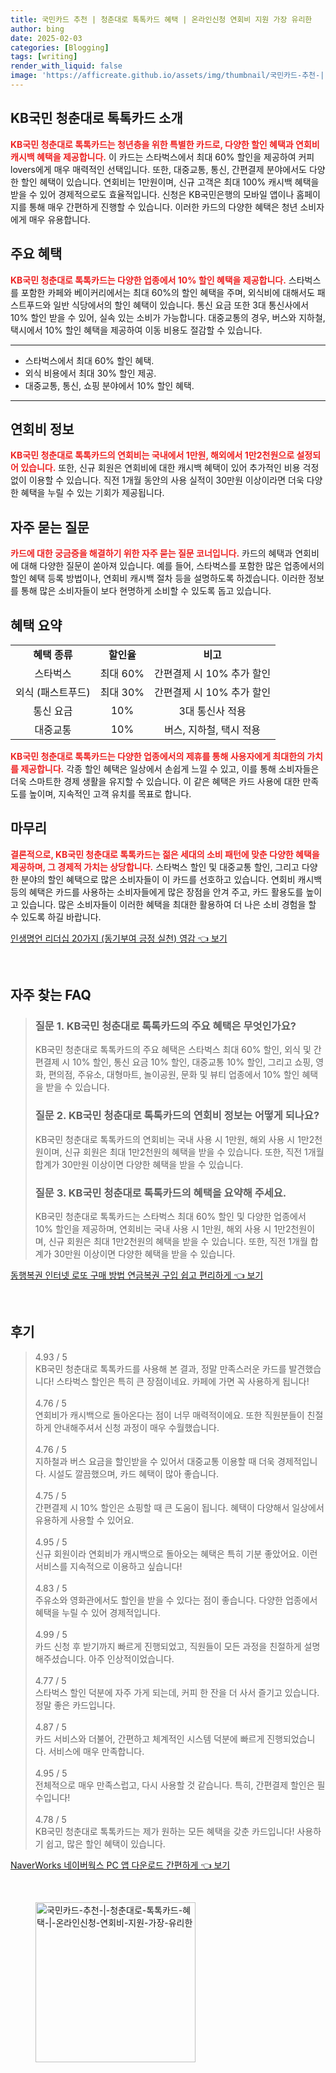 ```yaml
---
title: 국민카드 추천 | 청춘대로 톡톡카드 혜택 | 온라인신청 연회비 지원 가장 유리한
author: bing
date: 2025-02-03
categories: [Blogging]
tags: [writing]
render_with_liquid: false
image: 'https://afficreate.github.io/assets/img/thumbnail/국민카드-추천-|-청춘대로-톡톡카드-혜택-|-온라인신청-연회비-지원-가장-유리한.webp'
---
```



<h2 id='KB국민 청춘대로 톡톡카드 소개'>KB국민 청춘대로 톡톡카드 소개</h2>

<p><b><span style="color: #ee2323;">KB국민 청춘대로 톡톡카드는 청년층을 위한 특별한 카드로, 다양한 할인 혜택과 연회비 캐시백 혜택을 제공합니다.</span></b> 이 카드는 스타벅스에서 최대 60% 할인을 제공하여 커피 lovers에게 매우 매력적인 선택입니다. 또한, 대중교통, 통신, 간편결제 분야에서도 다양한 할인 혜택이 있습니다. 연회비는 1만원이며, 신규 고객은 최대 100% 캐시백 혜택을 받을 수 있어 경제적으로도 효율적입니다. 신청은 KB국민은행의 모바일 앱이나 홈페이지를 통해 매우 간편하게 진행할 수 있습니다. 이러한 카드의 다양한 혜택은 청년 소비자에게 매우 유용합니다.</p>

<h2 id='주요 혜택'>주요 혜택</h2>

<p><b><span style="color: #ee2323;">KB국민 청춘대로 톡톡카드는 다양한 업종에서 10% 할인 혜택을 제공합니다.</span></b> 스타벅스를 포함한 카페와 베이커리에서는 최대 60%의 할인 혜택을 주며, 외식비에 대해서도 패스트푸드와 일반 식당에서의 할인 혜택이 있습니다. 통신 요금 또한 3대 통신사에서 10% 할인 받을 수 있어, 실속 있는 소비가 가능합니다. 대중교통의 경우, 버스와 지하철, 택시에서 10% 할인 혜택을 제공하여 이동 비용도 절감할 수 있습니다.</p>

<hr />

<ul>
    <li>스타벅스에서 최대 60% 할인 혜택.</li>
    <li>외식 비용에서 최대 30% 할인 제공.</li>
    <li>대중교통, 통신, 쇼핑 분야에서 10% 할인 혜택.</li>
</ul>

<hr />

<h2 id='연회비 정보'>연회비 정보</h2>

<p><b><span style="color: #ee2323;">KB국민 청춘대로 톡톡카드의 연회비는 국내에서 1만원, 해외에서 1만2천원으로 설정되어 있습니다.</span></b> 또한, 신규 회원은 연회비에 대한 캐시백 혜택이 있어 추가적인 비용 걱정 없이 이용할 수 있습니다. 직전 1개월 동안의 사용 실적이 30만원 이상이라면 더욱 다양한 혜택을 누릴 수 있는 기회가 제공됩니다.</p>

<h2 id='자주 묻는 질문'>자주 묻는 질문</h2>

<p><b><span style="color: #ee2323;">카드에 대한 궁금증을 해결하기 위한 자주 묻는 질문 코너입니다.</span></b> 카드의 혜택과 연회비에 대해 다양한 질문이 쏟아져 있습니다. 예를 들어, 스타벅스를 포함한 많은 업종에서의 할인 혜택 등록 방법이나, 연회비 캐시백 절차 등을 설명하도록 하겠습니다. 이러한 정보를 통해 많은 소비자들이 보다 현명하게 소비할 수 있도록 돕고 있습니다.</p>

<h2 id='혜택 요약'>혜택 요약</h2>

<table>
    <tr>
        <td style="text-align: center; height: 17px;"><b>혜택 종류</b></td>
        <td style="text-align: center; height: 17px;"><b>할인율</b></td>
        <td style="text-align: center; height: 17px;"><b>비고</b></td>
    </tr>
    <tr>
        <td style="text-align: center; height: 17px;">스타벅스</td>
        <td style="text-align: center; height: 17px;">최대 60%</td>
        <td style="text-align: center; height: 17px;">간편결제 시 10% 추가 할인</td>
    </tr>
    <tr>
        <td style="text-align: center; height: 17px;">외식 (패스트푸드)</td>
        <td style="text-align: center; height: 17px;">최대 30%</td>
        <td style="text-align: center; height: 17px;">간편결제 시 10% 추가 할인</td>
    </tr>
    <tr>
        <td style="text-align: center; height: 17px;">통신 요금</td>
        <td style="text-align: center; height: 17px;">10%</td>
        <td style="text-align: center; height: 17px;">3대 통신사 적용</td>
    </tr>
    <tr>
        <td style="text-align: center; height: 17px;">대중교통</td>
        <td style="text-align: center; height: 17px;">10%</td>
        <td style="text-align: center; height: 17px;">버스, 지하철, 택시 적용</td>
    </tr>
</table>

<p><b><span style="color: #ee2323;">KB국민 청춘대로 톡톡카드는 다양한 업종에서의 제휴를 통해 사용자에게 최대한의 가치를 제공합니다.</span></b> 각종 할인 혜택은 일상에서 손쉽게 느낄 수 있고, 이를 통해 소비자들은 더욱 스마트한 경제 생활을 유지할 수 있습니다. 이 같은 혜택은 카드 사용에 대한 만족도를 높이며, 지속적인 고객 유치를 목표로 합니다.</p>

<h2 id='마무리'>마무리</h2>

<p><b><span style="color: #ee2323;">결론적으로, KB국민 청춘대로 톡톡카드는 젊은 세대의 소비 패턴에 맞춘 다양한 혜택을 제공하며, 그 경제적 가치는 상당합니다.</span></b> 스타벅스 할인 및 대중교통 할인, 그리고 다양한 분야의 할인 혜택으로 많은 소비자들이 이 카드를 선호하고 있습니다. 연회비 캐시백 등의 혜택은 카드를 사용하는 소비자들에게 많은 장점을 안겨 주고, 카드 활용도를 높이고 있습니다. 많은 소비자들이 이러한 혜택을 최대한 활용하여 더 나은 소비 경험을 할 수 있도록 하길 바랍니다.</p>


<p><a class="click-button" title="인생명언 리더십 20가지 (동기부여 긍정 실천) 영감" href="https://afficreate.github.io/posts/%EC%9D%B8%EC%83%9D%EB%AA%85%EC%96%B8-%EB%A6%AC%EB%8D%94%EC%8B%AD-20%EA%B0%80%EC%A7%80-(%EB%8F%99%EA%B8%B0%EB%B6%80%EC%97%AC-%EA%B8%8D%EC%A0%95-%EC%8B%A4%EC%B2%9C)-%EC%98%81%EA%B0%90/" rel="dofollow">인생명언 리더십 20가지 (동기부여 긍정 실천) 영감 👈 보기</a></p><br>
<h2 id='자주_찾는_FAQ'>자주 찾는 FAQ</h2>
<div itemscope="" itemtype="https://schema.org/FAQPage"> 
<blockquote> 
<div itemscope="" itemprop="mainEntity" itemtype="https://schema.org/Question"> 
<h3 itemprop="name">질문 1. KB국민 청춘대로 톡톡카드의 주요 혜택은 무엇인가요?</h3> 
<div itemscope="" itemprop="acceptedAnswer" itemtype="https://schema.org/Answer"> 
<span itemprop="text"> 
<p>KB국민 청춘대로 톡톡카드의 주요 혜택은 스타벅스 최대 60% 할인, 외식 및 간편결제 시 10% 할인, 통신 요금 10% 할인, 대중교통 10% 할인, 그리고 쇼핑, 영화, 편의점, 주유소, 대형마트, 놀이공원, 문화 및 뷰티 업종에서 10% 할인 혜택을 받을 수 있습니다.</p> 
</span> 
</div> 
</div> 

<div itemscope="" itemprop="mainEntity" itemtype="https://schema.org/Question"> 
<h3 itemprop="name">질문 2. KB국민 청춘대로 톡톡카드의 연회비 정보는 어떻게 되나요?</h3> 
<div itemscope="" itemprop="acceptedAnswer" itemtype="https://schema.org/Answer"> 
<span itemprop="text"> 
<p>KB국민 청춘대로 톡톡카드의 연회비는 국내 사용 시 1만원, 해외 사용 시 1만2천원이며, 신규 회원은 최대 1만2천원의 혜택을 받을 수 있습니다. 또한, 직전 1개월 합계가 30만원 이상이면 다양한 혜택을 받을 수 있습니다.</p> 
</span> 
</div> 
</div> 

<div itemscope="" itemprop="mainEntity" itemtype="https://schema.org/Question"> 
<h3 itemprop="name">질문 3. KB국민 청춘대로 톡톡카드의 혜택을 요약해 주세요.</h3> 
<div itemscope="" itemprop="acceptedAnswer" itemtype="https://schema.org/Answer"> 
<span itemprop="text"> 
<p>KB국민 청춘대로 톡톡카드는 스타벅스 최대 60% 할인 및 다양한 업종에서 10% 할인을 제공하며, 연회비는 국내 사용 시 1만원, 해외 사용 시 1만2천원이며, 신규 회원은 최대 1만2천원의 혜택을 받을 수 있습니다. 또한, 직전 1개월 합계가 30만원 이상이면 다양한 혜택을 받을 수 있습니다.</p> 
</span> 
</div> 
</div> 
</blockquote> 
</div>
<p><a class="click-button" title="동행복권 인터넷 로또 구매 방법 연금복권 구입 쉽고 편리하게" href="https://afficreate.github.io/posts/%EB%8F%99%ED%96%89%EB%B3%B5%EA%B6%8C-%EC%9D%B8%ED%84%B0%EB%84%B7-%EB%A1%9C%EB%98%90-%EA%B5%AC%EB%A7%A4-%EB%B0%A9%EB%B2%95-%EC%97%B0%EA%B8%88%EB%B3%B5%EA%B6%8C-%EA%B5%AC%EC%9E%85-%EC%89%BD%EA%B3%A0-%ED%8E%B8%EB%A6%AC%ED%95%98%EA%B2%8C/" rel="dofollow">동행복권 인터넷 로또 구매 방법 연금복권 구입 쉽고 편리하게 👈 보기</a></p><br>
<h2 id='후기'>후기</h2>
<div itemscope itemtype="https://schema.org/Product">
  <blockquote>
  <div itemprop="review" itemscope itemtype="https://schema.org/Review">
      <div itemprop="reviewRating" itemscope itemtype="https://schema.org/Rating"> <span itemprop="ratingValue">4.93</span> / <span itemprop="bestRating">5</span> </div>
      <span itemprop="reviewBody">KB국민 청춘대로 톡톡카드를 사용해 본 결과, 정말 만족스러운 카드를 발견했습니다! 스타벅스 할인은 특히 큰 장점이네요. 카페에 가면 꼭 사용하게 됩니다!</span>
  </div>
  <br>
  <div itemprop="review" itemscope itemtype="https://schema.org/Review">
      <div itemprop="reviewRating" itemscope itemtype="https://schema.org/Rating"> <span itemprop="ratingValue">4.76</span> / <span itemprop="bestRating">5</span> </div>
      <span itemprop="reviewBody">연회비가 캐시백으로 돌아온다는 점이 너무 매력적이에요. 또한 직원분들이 친절하게 안내해주셔서 신청 과정이 매우 수월했습니다.</span>
  </div>
  <br>
  <div itemprop="review" itemscope itemtype="https://schema.org/Review">
      <div itemprop="reviewRating" itemscope itemtype="https://schema.org/Rating"> <span itemprop="ratingValue">4.76</span> / <span itemprop="bestRating">5</span> </div>
      <span itemprop="reviewBody">지하철과 버스 요금을 할인받을 수 있어서 대중교통 이용할 때 더욱 경제적입니다. 시설도 깔끔했으며, 카드 혜택이 많아 좋습니다.</span>
  </div>
  <br>
  <div itemprop="review" itemscope itemtype="https://schema.org/Review">
      <div itemprop="reviewRating" itemscope itemtype="https://schema.org/Rating"> <span itemprop="ratingValue">4.75</span> / <span itemprop="bestRating">5</span> </div>
      <span itemprop="reviewBody">간편결제 시 10% 할인은 쇼핑할 때 큰 도움이 됩니다. 혜택이 다양해서 일상에서 유용하게 사용할 수 있어요.</span>
  </div>
  <br>
  <div itemprop="review" itemscope itemtype="https://schema.org/Review">
      <div itemprop="reviewRating" itemscope itemtype="https://schema.org/Rating"> <span itemprop="ratingValue">4.95</span> / <span itemprop="bestRating">5</span> </div>
      <span itemprop="reviewBody">신규 회원이라 연회비가 캐시백으로 돌아오는 혜택은 특히 기분 좋았어요. 이런 서비스를 지속적으로 이용하고 싶습니다!</span>
  </div>
  <br>
  <div itemprop="review" itemscope itemtype="https://schema.org/Review">
      <div itemprop="reviewRating" itemscope itemtype="https://schema.org/Rating"> <span itemprop="ratingValue">4.83</span> / <span itemprop="bestRating">5</span> </div>
      <span itemprop="reviewBody">주유소와 영화관에서도 할인을 받을 수 있다는 점이 좋습니다. 다양한 업종에서 혜택을 누릴 수 있어 경제적입니다.</span>
  </div>
  <br>
  <div itemprop="review" itemscope itemtype="https://schema.org/Review">
      <div itemprop="reviewRating" itemscope itemtype="https://schema.org/Rating"> <span itemprop="ratingValue">4.99</span> / <span itemprop="bestRating">5</span> </div>
      <span itemprop="reviewBody">카드 신청 후 받기까지 빠르게 진행되었고, 직원들이 모든 과정을 친절하게 설명해주셨습니다. 아주 인상적이었습니다.</span>
  </div>
  <br>
  <div itemprop="review" itemscope itemtype="https://schema.org/Review">
      <div itemprop="reviewRating" itemscope itemtype="https://schema.org/Rating"> <span itemprop="ratingValue">4.77</span> / <span itemprop="bestRating">5</span> </div>
      <span itemprop="reviewBody">스타벅스 할인 덕분에 자주 가게 되는데, 커피 한 잔을 더 사서 즐기고 있습니다. 정말 좋은 카드입니다.</span>
  </div>
  <br>
  <div itemprop="review" itemscope itemtype="https://schema.org/Review">
      <div itemprop="reviewRating" itemscope itemtype="https://schema.org/Rating"> <span itemprop="ratingValue">4.87</span> / <span itemprop="bestRating">5</span> </div>
      <span itemprop="reviewBody">카드 서비스와 더불어, 간편하고 체계적인 시스템 덕분에 빠르게 진행되었습니다. 서비스에 매우 만족합니다.</span>
  </div>
  <br>
  <div itemprop="review" itemscope itemtype="https://schema.org/Review">
      <div itemprop="reviewRating" itemscope itemtype="https://schema.org/Rating"> <span itemprop="ratingValue">4.95</span> / <span itemprop="bestRating">5</span> </div>
      <span itemprop="reviewBody">전체적으로 매우 만족스럽고, 다시 사용할 것 같습니다. 특히, 간편결제 할인은 필수입니다!</span>
  </div>
  <br>
  <div itemprop="review" itemscope itemtype="https://schema.org/Review">
      <div itemprop="reviewRating" itemscope itemtype="https://schema.org/Rating"> <span itemprop="ratingValue">4.78</span> / <span itemprop="bestRating">5</span> </div>
      <span itemprop="reviewBody">KB국민 청춘대로 톡톡카드는 제가 원하는 모든 혜택을 갖춘 카드입니다! 사용하기 쉽고, 많은 할인 혜택이 있습니다.</span>
  </div>
  </blockquote>
</div>
<p><a class="click-button" title="NaverWorks 네이버웍스 PC 앱 다운로드 간편하게" href="https://afficreate.github.io/posts/NaverWorks-%EB%84%A4%EC%9D%B4%EB%B2%84%EC%9B%8D%EC%8A%A4-PC-%EC%95%B1-%EB%8B%A4%EC%9A%B4%EB%A1%9C%EB%93%9C-%EA%B0%84%ED%8E%B8%ED%95%98%EA%B2%8C/" rel="dofollow">NaverWorks 네이버웍스 PC 앱 다운로드 간편하게 👈 보기</a></p><br>
<figure class="image"><img src="https://afficreate.github.io/assets/img/thumbnail/국민카드-추천-|-청춘대로-톡톡카드-혜택-|-온라인신청-연회비-지원-가장-유리한.webp" alt="국민카드-추천-|-청춘대로-톡톡카드-혜택-|-온라인신청-연회비-지원-가장-유리한" width="256" height="256"></figure>